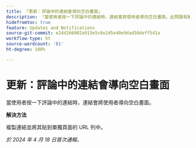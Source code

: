```yaml
---
title: 「更新：評論中的連結會導向空白畫面」
description: 「當使用者按一下評論中的連結時，連結會將使用者導向空白畫面。此問題有解決辦法。」
hidefromtoc: true
feature: Updates and Notifications
source-git-commit: e24d266002a913e5c6e2d5e40e9dad36deff541a
workflow-type: ht
source-wordcount: '81'
ht-degree: 100%

---
```



# 更新：評論中的連結會導向空白畫面

<!--

>[!NOTE]
>
>This issue was fixed on April 25, 2024.

-->

當使用者按一下評論中的連結時，連結會將使用者導向空白畫面。

**解決方法**

複製連結並將其貼到單獨頁面的 URL 列中。

_於 2024 年 4 月 18 日首次通報。_


